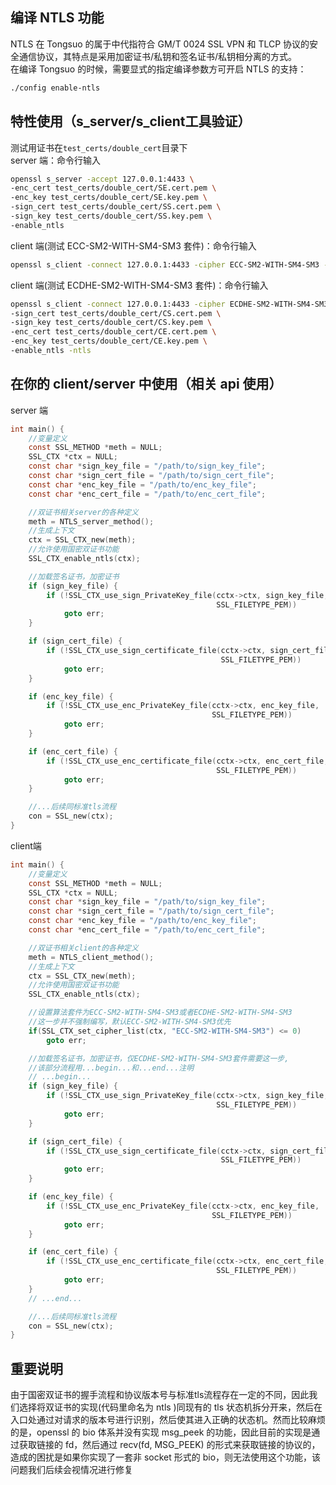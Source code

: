 <a name="dzfFU"></a>
## 编译 NTLS 功能
NTLS 在 Tongsuo 的属于中代指符合 GM/T 0024 SSL VPN 和 TLCP 协议的安全通信协议，其特点是采用加密证书/私钥和签名证书/私钥相分离的方式。<br />在编译 Tongsuo 的时候，需要显式的指定编译参数方可开启 NTLS 的支持：
```bash
./config enable-ntls
```
<a name="54bbd597"></a>
## 特性使用（s_server/s_client工具验证）
测试用证书在`test_certs/double_cert`目录下<br />server 端：命令行输入
```bash
openssl s_server -accept 127.0.0.1:4433 \
-enc_cert test_certs/double_cert/SE.cert.pem \
-enc_key test_certs/double_cert/SE.key.pem \
-sign_cert test_certs/double_cert/SS.cert.pem \
-sign_key test_certs/double_cert/SS.key.pem \
-enable_ntls
```
client 端(测试 ECC-SM2-WITH-SM4-SM3 套件)：命令行输入
```bash
openssl s_client -connect 127.0.0.1:4433 -cipher ECC-SM2-WITH-SM4-SM3 -enable_ntls -ntls
```
client 端(测试 ECDHE-SM2-WITH-SM4-SM3 套件)：命令行输入
```bash
openssl s_client -connect 127.0.0.1:4433 -cipher ECDHE-SM2-WITH-SM4-SM3 \
-sign_cert test_certs/double_cert/CS.cert.pem \
-sign_key test_certs/double_cert/CS.key.pem \
-enc_cert test_certs/double_cert/CE.cert.pem \
-enc_key test_certs/double_cert/CE.key.pem \
-enable_ntls -ntls
```
<a name="041f0a9c"></a>
## 在你的 client/server 中使用（相关 api 使用）
server 端
```c
int main() {
    //变量定义
    const SSL_METHOD *meth = NULL;
    SSL_CTX *ctx = NULL;
    const char *sign_key_file = "/path/to/sign_key_file";
    const char *sign_cert_file = "/path/to/sign_cert_file";
    const char *enc_key_file = "/path/to/enc_key_file";
    const char *enc_cert_file = "/path/to/enc_cert_file";

    //双证书相关server的各种定义
    meth = NTLS_server_method();
    //生成上下文
    ctx = SSL_CTX_new(meth);
    //允许使用国密双证书功能
    SSL_CTX_enable_ntls(ctx);

    //加载签名证书，加密证书
    if (sign_key_file) {
        if (!SSL_CTX_use_sign_PrivateKey_file(cctx->ctx, sign_key_file,
                                              SSL_FILETYPE_PEM))
            goto err;
    }

    if (sign_cert_file) {
        if (!SSL_CTX_use_sign_certificate_file(cctx->ctx, sign_cert_file,
                                               SSL_FILETYPE_PEM))
            goto err;
    }

    if (enc_key_file) {
        if (!SSL_CTX_use_enc_PrivateKey_file(cctx->ctx, enc_key_file,
                                             SSL_FILETYPE_PEM))
            goto err;
    }

    if (enc_cert_file) {
        if (!SSL_CTX_use_enc_certificate_file(cctx->ctx, enc_cert_file,
                                              SSL_FILETYPE_PEM))
            goto err;
    }

    //...后续同标准tls流程
    con = SSL_new(ctx);
}
```
client端
```c
int main() {
    //变量定义
    const SSL_METHOD *meth = NULL;
    SSL_CTX *ctx = NULL;
    const char *sign_key_file = "/path/to/sign_key_file";
    const char *sign_cert_file = "/path/to/sign_cert_file";
    const char *enc_key_file = "/path/to/enc_key_file";
    const char *enc_cert_file = "/path/to/enc_cert_file";

    //双证书相关client的各种定义
    meth = NTLS_client_method();
    //生成上下文
    ctx = SSL_CTX_new(meth);
    //允许使用国密双证书功能
    SSL_CTX_enable_ntls(ctx);

    //设置算法套件为ECC-SM2-WITH-SM4-SM3或者ECDHE-SM2-WITH-SM4-SM3
    //这一步并不强制编写，默认ECC-SM2-WITH-SM4-SM3优先
    if(SSL_CTX_set_cipher_list(ctx, "ECC-SM2-WITH-SM4-SM3") <= 0)
        goto err;

    //加载签名证书，加密证书，仅ECDHE-SM2-WITH-SM4-SM3套件需要这一步,
    //该部分流程用...begin...和...end...注明
    // ...begin...
    if (sign_key_file) {
        if (!SSL_CTX_use_sign_PrivateKey_file(cctx->ctx, sign_key_file,
                                              SSL_FILETYPE_PEM))
            goto err;
    }

    if (sign_cert_file) {
        if (!SSL_CTX_use_sign_certificate_file(cctx->ctx, sign_cert_file,
                                               SSL_FILETYPE_PEM))
            goto err;
    }

    if (enc_key_file) {
        if (!SSL_CTX_use_enc_PrivateKey_file(cctx->ctx, enc_key_file,
                                             SSL_FILETYPE_PEM))
            goto err;
    }

    if (enc_cert_file) {
        if (!SSL_CTX_use_enc_certificate_file(cctx->ctx, enc_cert_file,
                                              SSL_FILETYPE_PEM))
            goto err;
    }
    // ...end...

    //...后续同标准tls流程
    con = SSL_new(ctx);
}
```
<a name="ac8549da"></a>
## 重要说明
由于国密双证书的握手流程和协议版本号与标准tls流程存在一定的不同，因此我们选择将双证书的实现(代码里命名为 ntls )同现有的 tls 状态机拆分开来，然后在入口处通过对请求的版本号进行识别，然后使其进入正确的状态机。然而比较麻烦的是，openssl 的 bio 体系并没有实现 msg_peek 的功能，因此目前的实现是通过获取链接的 fd，然后通过 recv(fd, MSG_PEEK) 的形式来获取链接的协议的，造成的困扰是如果你实现了一套非 socket 形式的 bio，则无法使用这个功能，该问题我们后续会视情况进行修复
